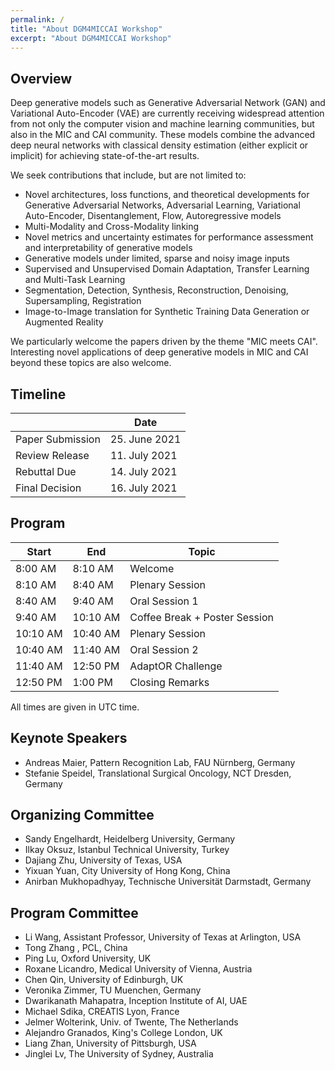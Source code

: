 ```yaml
---
permalink: /
title: "About DGM4MICCAI Workshop"
excerpt: "About DGM4MICCAI Workshop"
---
```


## Overview ##

Deep generative models such as Generative Adversarial Network (GAN)
and Variational Auto-Encoder (VAE) are currently receiving widespread
attention from not only the computer vision and machine learning communities,
but also in the MIC and CAI community.
These models combine the advanced deep neural networks with classical
density estimation (either explicit or implicit) for achieving state-of-the-art
results.

We seek contributions that include, but are not limited to:
- Novel architectures, loss functions, and theoretical developments for Generative Adversarial Networks, Adversarial Learning, Variational Auto-Encoder, Disentanglement, Flow, Autoregressive models
- Multi-Modality and Cross-Modality linking
- Novel metrics and uncertainty estimates for performance assessment and interpretability of generative models
- Generative models under limited, sparse and noisy image inputs
- Supervised and Unsupervised Domain Adaptation, Transfer Learning and Multi-Task Learning
- Segmentation, Detection, Synthesis, Reconstruction, Denoising, Supersampling, Registration
- Image-to-Image translation for Synthetic Training Data Generation or Augmented Reality

We particularly welcome the papers driven by the theme "MIC meets CAI".
Interesting novel applications of deep generative models in MIC and CAI beyond these topics are also welcome.


## Timeline ##

|                         | Date           |
|-------------------------|----------------|
| Paper Submission        | 25. June 2021  |
| Review Release          | 11. July 2021  |
| Rebuttal Due            | 14. July 2021  |
| Final Decision          | 16. July 2021  |


## Program ##


| Start    | End      | Topic                         |
|----------|----------|-------------------------------|
|  8:00 AM |  8:10 AM | Welcome                       |
|  8:10 AM |  8:40 AM | Plenary Session               |
|  8:40 AM |  9:40 AM | Oral Session 1                |
|  9:40 AM | 10:10 AM | Coffee Break + Poster Session |
| 10:10 AM | 10:40 AM | Plenary Session               |
| 10:40 AM | 11:40 AM | Oral Session 2                |
| 11:40 AM | 12:50 PM | AdaptOR Challenge             |
| 12:50 PM |  1:00 PM | Closing Remarks               |

All times are given in UTC time.


## Keynote Speakers ##
- Andreas Maier, Pattern Recognition Lab, FAU Nürnberg, Germany
- Stefanie Speidel, Translational Surgical Oncology, NCT Dresden, Germany

## Organizing Committee ##
- Sandy Engelhardt, Heidelberg University, Germany
- Ilkay Oksuz, Istanbul Technical University, Turkey
- Dajiang Zhu, University of Texas, USA
- Yixuan Yuan, City University of Hong Kong, China
- Anirban Mukhopadhyay, Technische Universität Darmstadt, Germany


## Program Committee ##
- Li Wang, Assistant Professor, University of Texas at Arlington, USA
- Tong Zhang , PCL, China
- Ping Lu, Oxford University, UK
- Roxane Licandro, Medical University of Vienna, Austria
- Chen Qin, University of Edinburgh, UK
- Veronika Zimmer, TU Muenchen, Germany
- Dwarikanath Mahapatra, Inception Institute of AI, UAE
- Michael Sdika, CREATIS Lyon, France
- Jelmer Wolterink, Univ. of Twente, The Netherlands
- Alejandro Granados, King's College London, UK
- Liang Zhan, University of Pittsburgh, USA
- Jinglei Lv, The University of Sydney, Australia
